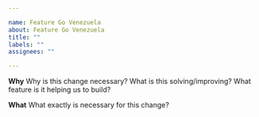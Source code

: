 ```yaml
---

name: Feature Go Venezuela
about: Feature Go Venezuela
title: ""
labels: ""
assignees: ""

---
```


**Why**
Why is this change necessary? What is this solving/improving? What feature is it helping us to build?

**What**
What exactly is necessary for this change?
